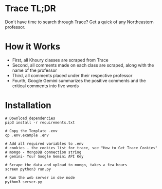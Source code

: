 # Trace TL;DR
Don't have time to search through Trace? Get a quick of any Northeastern professor.
# How it Works

* First, all Khoury classes are scraped from Trace
* Second, all comments made on each class are scraped, along with the name of the professor
* Third, all comments placed under their respective professor
* Fourth, Google Gemini summarizes the positive comments and the critical comments into five words

# Installation

```shell
# Download dependencies
pip3 install -r requirements.txt

# Copy the Template .env
cp .env.example .env

# Add all required variables to .env
# cookies - the cookies list for trace, see "How to Get Trace Cookies"
# mongo - MongoDB connection string
# gemini- Your Google Gemini API Key

# Scrape the data and upload to mongo, takes a few hours
screen python3 run.py

# Run the web server in dev mode
python3 server.py
```